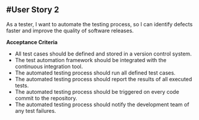 ## #User Story 2

As a tester, I want to automate the testing process, so I can identify defects faster and improve the quality of software releases.

**Acceptance Criteria**
- All test cases should be defined and stored in a version control system.
- The test automation framework should be integrated with the continuous integration tool.
- The automated testing process should run all defined test cases.
- The automated testing process should report the results of all executed tests.
- The automated testing process should be triggered on every code commit to the repository.
- The automated testing process should notify the development team of any test failures.